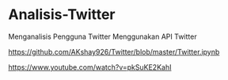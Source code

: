 # Analisis-Twitter
Menganalisis Pengguna Twitter Menggunakan API Twitter

https://github.com/AKshay926/Twitter/blob/master/Twitter.ipynb

https://www.youtube.com/watch?v=pkSuKE2KahI
